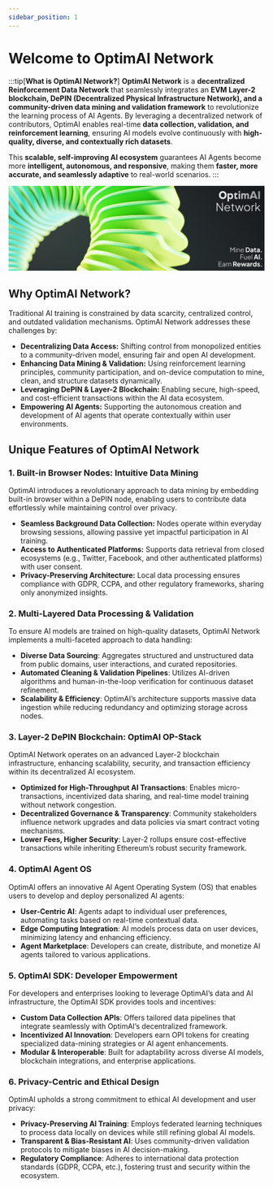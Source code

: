 ```yaml
---
sidebar_position: 1
---
```


# Welcome to OptimAI Network

:::tip[**What is OptimAI Network?**]
**OptimAI Network** is a **decentralized Reinforcement Data Network** that seamlessly integrates an **EVM Layer-2 blockchain, DePIN (Decentralized Physical Infrastructure Network), and a community-driven data mining and validation framework** to revolutionize the learning process of AI Agents. By leveraging a decentralized network of contributors, OptimAI enables real-time **data collection, validation, and reinforcement learning**, ensuring AI models evolve continuously with **high-quality, diverse, and contextually rich datasets**.

This **scalable, self-improving AI ecosystem** guarantees AI Agents become more **intelligent, autonomous, and responsive**, making them **faster, more accurate, and seamlessly adaptive** to real-world scenarios.
:::

![OptimAI Introduction](./assets/images/optimai-intro.png)

## Why OptimAI Network?
Traditional AI training is constrained by data scarcity, centralized control, and outdated validation mechanisms. OptimAI Network addresses these challenges by:

- **Decentralizing Data Access:** Shifting control from monopolized entities to a community-driven model, ensuring fair and open AI development.
- **Enhancing Data Mining & Validation:** Using reinforcement learning principles, community participation, and on-device computation to mine, clean, and structure datasets dynamically.
- **Leveraging DePIN & Layer-2 Blockchain:** Enabling secure, high-speed, and cost-efficient transactions within the AI data ecosystem.
- **Empowering AI Agents:** Supporting the autonomous creation and development of AI agents that operate contextually within user environments.

## Unique Features of OptimAI Network
### 1. Built-in Browser Nodes: Intuitive Data Mining
OptimAI introduces a revolutionary approach to data mining by embedding built-in browser within a DePIN node, enabling users to contribute data effortlessly while maintaining control over privacy.

- **Seamless Background Data Collection:** Nodes operate within everyday browsing sessions, allowing passive yet impactful participation in AI training.
- **Access to Authenticated Platforms:** Supports data retrieval from closed ecosystems (e.g., Twitter, Facebook, and other authenticated platforms) with user consent.
- **Privacy-Preserving Architecture:** Local data processing ensures compliance with GDPR, CCPA, and other regulatory frameworks, sharing only anonymized insights.

### 2. Multi-Layered Data Processing & Validation
To ensure AI models are trained on high-quality datasets, OptimAI Network implements a multi-faceted approach to data handling:

- **Diverse Data Sourcing**: Aggregates structured and unstructured data from public domains, user interactions, and curated repositories.
- **Automated Cleaning & Validation Pipelines**: Utilizes AI-driven algorithms and human-in-the-loop verification for continuous dataset refinement.
- **Scalability & Efficiency**: OptimAI’s architecture supports massive data ingestion while reducing redundancy and optimizing storage across nodes.

### 3. Layer-2 DePIN Blockchain: OptimAI OP-Stack
OptimAI Network operates on an advanced Layer-2 blockchain infrastructure, enhancing scalability, security, and transaction efficiency within its decentralized AI ecosystem.

- **Optimized for High-Throughput AI Transactions**: Enables micro-transactions, incentivized data sharing, and real-time model training without network congestion.
- **Decentralized Governance & Transparency**: Community stakeholders influence network upgrades and data policies via smart contract voting mechanisms.
- **Lower Fees, Higher Security**: Layer-2 rollups ensure cost-effective transactions while inheriting Ethereum’s robust security framework.

### 4. OptimAI Agent OS
OptimAI offers an innovative AI Agent Operating System (OS) that enables users to develop and deploy personalized AI agents:

- **User-Centric AI**: Agents adapt to individual user preferences, automating tasks based on real-time contextual data.
- **Edge Computing Integration**: AI models process data on user devices, minimizing latency and enhancing efficiency.
- **Agent Marketplace**: Developers can create, distribute, and monetize AI agents tailored to various applications.

### 5. OptimAI SDK: Developer Empowerment
For developers and enterprises looking to leverage OptimAI’s data and AI infrastructure, the OptimAI SDK provides tools and incentives:

- **Custom Data Collection APIs**: Offers tailored data pipelines that integrate seamlessly with OptimAI’s decentralized framework.
- **Incentivized AI Innovation**: Developers earn OPI tokens for creating specialized data-mining strategies or AI agent enhancements.
- **Modular & Interoperable**: Built for adaptability across diverse AI models, blockchain integrations, and enterprise applications.

### 6. Privacy-Centric and Ethical Design
OptimAI upholds a strong commitment to ethical AI development and user privacy:

- **Privacy-Preserving AI Training**: Employs federated learning techniques to process data locally on devices while still refining global AI models.
- **Transparent & Bias-Resistant AI**: Uses community-driven validation protocols to mitigate biases in AI decision-making.
- **Regulatory Compliance**: Adheres to international data protection standards (GDPR, CCPA, etc.), fostering trust and security within the ecosystem.